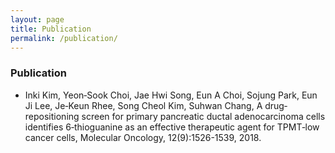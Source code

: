 ```yaml
---
layout: page
title: Publication
permalink: /publication/
---
```


### Publication

- Inki Kim, Yeon‐Sook Choi, Jae Hwi Song, Eun A Choi, Sojung Park, Eun Ji Lee, Je‐Keun Rhee, Song Cheol Kim, Suhwan Chang, A drug‐repositioning screen for primary pancreatic ductal adenocarcinoma cells identifies 6‐thioguanine as an effective therapeutic agent for TPMT‐low cancer cells, Molecular Oncology, 12(9):1526-1539, 2018.